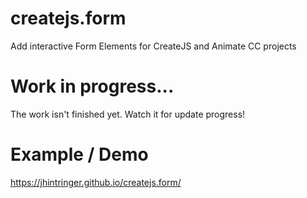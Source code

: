 # createjs.form
Add interactive Form Elements for CreateJS and Animate CC projects

# Work in progress...
The work isn't finished yet. Watch it for update progress!

# Example / Demo
https://jhintringer.github.io/createjs.form/
